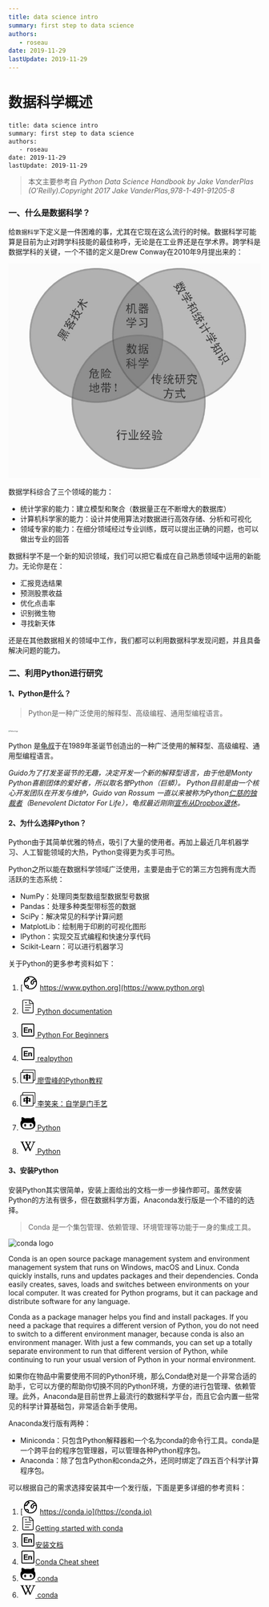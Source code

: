 ```yaml
---
title: data science intro
summary: first step to data science
authors:
   - roseau
date: 2019-11-29
lastUpdate: 2019-11-29
---
```


# 数据科学概述

```
title: data science intro
summary: first step to data science
authors:
   - roseau
date: 2019-11-29
lastUpdate: 2019-11-29
```
> 本文主要参考自 *Python Data Science Handbook by Jake VanderPlas (O’Reilly).Copyright 2017 Jake VanderPlas,978-1-491-91205-8*

### 一、什么是数据科学？

给`数据科学`下定义是一件困难的事，尤其在它现在这么流行的时候。数据科学可能算是目前为止对跨学科技能的最佳称呼，无论是在工业界还是在学术界。跨学科是数据学科的关键，一个不错的定义是Drew Conway在2010年9月提出来的：

![](https://raw.githubusercontent.com/RoseauHan/upic/master/s1oVGU.png)

数据学科综合了三个领域的能力：

- 统计学家的能力：建立模型和聚合（数据量正在不断增大的数据库）
- 计算机科学家的能力：设计并使用算法对数据进行高效存储、分析和可视化
- 领域专家的能力：在细分领域经过专业训练，既可以提出正确的问题，也可以做出专业的回答

数据科学不是一个新的知识领域，我们可以把它看成在自己熟悉领域中运用的新能力。无论你是在：

- 汇报竞选结果
- 预测股票收益
- 优化点击率
- 识别微生物
- 寻找新天体

还是在其他数据相关的领域中工作，我们都可以利用数据科学发现问题，并且具备解决问题的能力。

### 二、利用Python进行研究

#### 1、Python是什么？

> Python是一种广泛使用的解释型、高级编程、通用型编程语言。

<img src="https://upload.wikimedia.org/wikipedia/commons/thumb/f/f8/Python_logo_and_wordmark.svg/2880px-Python_logo_and_wordmark.svg.png" alt="Python logo" style="zoom:20%;" />

Python 是[龟叔](https://zh.wikipedia.org/wiki/吉多·范罗苏姆)于在1989年圣诞节创造出的一种广泛使用的解释型、高级编程、通用型编程语言。

*Guido为了打发圣诞节的无趣，决定开发一个新的解释型语言，由于他是Monty Python喜剧团体的爱好者，所以取名誉Python（巨蟒）。
Python目前是由一个核心开发团队在开发与维护，Guido van Rossum 一直以来被称为Python[仁慈的独裁者](https://zh.wikipedia.org/zh-hans/终身仁慈独裁者)（Benevolent Dictator For Life），龟叔最近刚刚[宣布从Dropbox退休](https://twitter.com/gvanrossum/status/1189546865114529792)。*

#### 2、为什么选择Python？

Python由于其简单优雅的特点，吸引了大量的使用者。再加上最近几年机器学习、人工智能领域的大热，Python变得更为炙手可热。

Python之所以能在数据科学领域广泛使用，主要是由于它的第三方包拥有庞大而活跃的生态系统：

- NumPy：处理同类型数组型数据型号数据
- Pandas：处理多种类型带标签的数据
- SciPy：解决常见的科学计算问题
- MatplotLib：绘制用于印刷的可视化图形
- IPython：实现交互式编程和快速分享代码
- Scikit-Learn：可以进行机器学习

关于Python的更多参考资料如下：

1. [<img src="https://raw.githubusercontent.com/RoseauHan/upic/master/py_web.png" alt="web" style="zoom:15%;" /> https://www.python.org](https://www.python.org)
2. [<img src="https://raw.githubusercontent.com/RoseauHan/upic/master/py_doc.png" alt="docu" style="zoom:15%;" /> Python documentation](https://docs.python.org/3/)
3. [<img src="https://raw.githubusercontent.com/RoseauHan/upic/master/py_en_doc.png" alt="en_doc" style="zoom:15%;" /> Python For Beginners](https://www.python.org/about/gettingstarted/)
4. [<img src="https://raw.githubusercontent.com/RoseauHan/upic/master/py_en_doc.png" alt="en_doc" style="zoom:15%;" /> realpython](https://realpython.com) 
5. [<img src="https://raw.githubusercontent.com/RoseauHan/upic/master/py_cn_doc.png" alt="cn_doc" style="zoom:15%;" /> 廖雪峰的Python教程](https://www.liaoxuefeng.com/wiki/1016959663602400)

6. [<img src="https://raw.githubusercontent.com/RoseauHan/upic/master/py_cn_doc.png" alt="cn_doc" style="zoom:15%;" /> 李笑来：自学是门手艺](https://github.com/selfteaching/the-craft-of-selfteaching)
6. [<img src="https://raw.githubusercontent.com/RoseauHan/upic/master/py_git.png" alt="git" style="zoom:15%;" /> Python](https://github.com/python)
7. [<img src="https://raw.githubusercontent.com/RoseauHan/upic/master/py_wiki.png" alt="wiki" style="zoom:15%;" /> Python](https://en.wikipedia.org/wiki/Python_(programming_language))

#### 3、安装Python

安装Python其实很简单，安装上面给出的文档一步一步操作即可。虽然安装Python的方法有很多，但在数据科学方面，Anaconda发行版是一个不错的的选择。

> Conda 是一个集包管理、依赖管理、环境管理等功能于一身的集成工具。

![conda logo](https://conda.io/en/latest/_images/conda_logo.svg)


Conda is an open source package management system and environment management system that runs on Windows, macOS and Linux. Conda quickly installs, runs and updates packages and their dependencies. Conda easily creates, saves, loads and switches between environments on your local computer. It was created for Python programs, but it can package and distribute software for any language.

Conda as a package manager helps you find and install packages. If you need a package that requires a different version of Python, you do not need to switch to a different environment manager, because conda is also an environment manager. With just a few commands, you can set up a totally separate environment to run that different version of Python, while continuing to run your usual version of Python in your normal environment.

如果你在物品中需要使用不同的Python环境，那么Conda绝对是一个非常合适的助手，它可以方便的帮助你切换不同的Python环境，方便的进行包管理、依赖管理。此外，Anaconda是目前世界上最流行的数据科学平台，而且它会内置一些常见的科学计算基础包，非常适合新手使用。

Anaconda发行版有两种：

- Miniconda：只包含Python解释器和一个名为conda的命令行工具。conda是一个跨平台的程序包管理器，可以管理各种Python程序包。
- Anaconda：除了包含Python和conda之外，还同时绑定了四五百个科学计算程序包。

可以根据自己的需求选择安装其中一个发行版，下面是更多详细的参考资料：

1. [<img src="https://raw.githubusercontent.com/RoseauHan/upic/master/py_web.png" alt="web" style="zoom:15%;" /> https://conda.io](https://conda.io)
2. [<img src="https://raw.githubusercontent.com/RoseauHan/upic/master/py_doc.png" alt="docu" style="zoom:15%;" />Getting started with conda](https://conda.io/projects/conda/en/latest/user-guide/getting-started.html)
3. [<img src="https://raw.githubusercontent.com/RoseauHan/upic/master/py_en_doc.png" alt="en_doc" style="zoom:15%;" />安装文档](https://docs.anaconda.com/anaconda/install/)
4. [<img src="https://raw.githubusercontent.com/RoseauHan/upic/master/py_en_doc.png" alt="en_doc" style="zoom:15%;" />Conda Cheat sheet ](https://conda.io/projects/conda/en/latest/_downloads/843d9e0198f2a193a3484886fa28163c/conda-cheatsheet.pdf)
5. [<img src="https://raw.githubusercontent.com/RoseauHan/upic/master/py_git.png" alt="git" style="zoom:15%;" /> conda](https://github.com/conda/conda)
6. [<img src="https://raw.githubusercontent.com/RoseauHan/upic/master/py_wiki.png" alt="wiki" style="zoom:15%;" /> conda](https://en.wikipedia.org/wiki/Conda_(package_manager))
